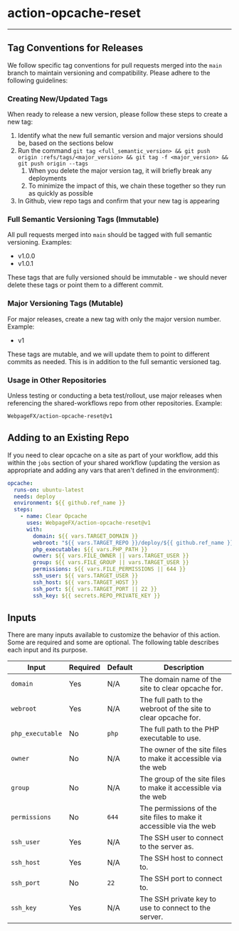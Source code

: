 # action-opcache-reset
***

## Tag Conventions for Releases
We follow specific tag conventions for pull requests merged into the `main` branch to maintain versioning and compatibility. Please adhere to the following guidelines:

### Creating New/Updated Tags

When ready to release a new version, please follow these steps to create a new tag:
1. Identify what the new full semantic version and major versions should be, based on the sections below
2. Run the command `git tag <full_semantic_version> && git push origin :refs/tags/<major_version> && git tag -f <major_version> && git push origin --tags`
    1. When you delete the major version tag, it will briefly break any deployments
    2. To minimize the impact of this, we chain these together so they run as quickly as possible
3. In Github, view repo tags and confirm that your new tag is appearing

### Full Semantic Versioning Tags (Immutable)

All pull requests merged into `main` should be tagged with full semantic versioning. Examples:

- v1.0.0
- v1.0.1

These tags that are fully versioned should be immutable - we should never delete these tags or point them to a different commit.

### Major Versioning Tags (Mutable)

For major releases, create a new tag with only the major version number. Example:

- v1

These tags are mutable, and we will update them to point to different commits as needed. This is in addition to the full semantic versioned tag.

### Usage in Other Repositories

Unless testing or conducting a beta test/rollout, use major releases when referencing the shared-workflows repo from other repositories. Example:

`WebpageFX/action-opcache-reset@v1`

## Adding to an Existing Repo

If you need to clear opcache on a site as part of your workflow, add this within the `jobs` section of your shared workflow (updating the version as appropriate and adding any vars that aren't defined in the environment):

```yaml
opcache:
  runs-on: ubuntu-latest
  needs: deploy
  environment: ${{ github.ref_name }}
  steps:
    - name: Clear Opcache
      uses: WebpageFX/action-opcache-reset@v1
      with:
        domain: ${{ vars.TARGET_DOMAIN }}
        webroot: "${{ vars.TARGET_REPO }}/deploy/${{ github.ref_name }}/current/www/"
        php_executable: ${{ vars.PHP_PATH }}
        owner: ${{ vars.FILE_OWNER || vars.TARGET_USER }}
        group: ${{ vars.FILE_GROUP || vars.TARGET_USER }}
        permissions: ${{ vars.FILE_PERMISSIONS || 644 }}
        ssh_user: ${{ vars.TARGET_USER }}
        ssh_host: ${{ vars.TARGET_HOST }}
        ssh_port: ${{ vars.TARGET_PORT || 22 }}
        ssh_key: ${{ secrets.REPO_PRIVATE_KEY }}
```

## Inputs

There are many inputs available to customize the behavior of this action. Some are required and some are optional. The following table describes each input and its purpose.

| Input            | Required | Default | Description                                                         |
|------------------|----------|---------|---------------------------------------------------------------------|
| `domain`         | Yes      | N/A     | The domain name of the site to clear opcache for.                   |
| `webroot`        | Yes      | N/A     | The full path to the webroot of the site to clear opcache for.      |
| `php_executable` | No       | `php`   | The full path to the PHP executable to use.                         |
| `owner`          | No       | N/A     | The owner of the site files to make it accessible via the web       |
| `group`          | No       | N/A     | The group of the site files to make it accessible via the web       |
| `permissions`    | No       | `644`   | The permissions of the site files to make it accessible via the web |
| `ssh_user`       | Yes      | N/A     | The SSH user to connect to the server as.                           |
| `ssh_host`       | Yes      | N/A     | The SSH host to connect to.                                         |
| `ssh_port`       | No       | `22`    | The SSH port to connect to.                                         |
| `ssh_key`        | Yes      | N/A     | The SSH private key to use to connect to the server.                |